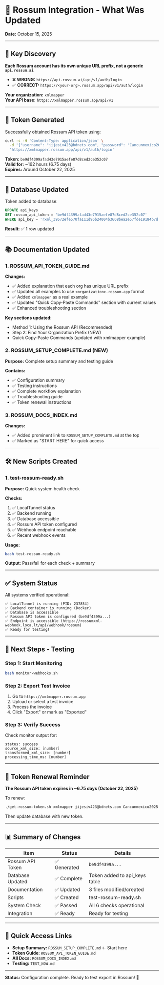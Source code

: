 # 🎯 Rossum Integration - What Was Updated

**Date:** October 15, 2025

---

## 📝 Key Discovery

**Each Rossum account has its own unique URL prefix, not a generic `api.rossum.ai`**

- ❌ **WRONG:** `https://api.rossum.ai/api/v1/auth/login`
- ✅ **CORRECT:** `https://<your-org>.rossum.app/api/v1/auth/login`

**Your organization:** `xmlmapper`  
**Your API base:** `https://xmlmapper.rossum.app/api/v1`

---

## 🔑 Token Generated

Successfully obtained Rossum API token using:

```bash
curl -s -H 'Content-Type: application/json' \
  -d '{"username": "jijesiv423@bdnets.com", "password": "Cancunmexico2025"}' \
  'https://xmlmapper.rossum.app/api/v1/auth/login'
```

**Token:** `be9df4399afad43e7915aefe87d8ced2ce352c07`  
**Valid for:** ~162 hours (6.75 days)  
**Expires:** Around October 22, 2025

---

## 💾 Database Updated

Token added to database:

```sql
UPDATE api_keys 
SET rossum_api_token = 'be9df4399afad43e7915aefe87d8ced2ce352c07'
WHERE api_key = 'rxml_39572efe570fa111d95b24004b3668bea2e57fde19184b7d';
```

**Result:** ✅ 1 row updated

---

## 📚 Documentation Updated

### 1. ROSSUM_API_TOKEN_GUIDE.md
**Changes:**
- ✅ Added explanation that each org has unique URL prefix
- ✅ Updated all examples to use `<organization>.rossum.app` format
- ✅ Added `xmlmapper` as a real example
- ✅ Updated "Quick Copy-Paste Commands" section with current values
- ✅ Enhanced troubleshooting section

**Key sections updated:**
- Method 1: Using the Rossum API (Recommended)
- Step 2: Find Your Organization Prefix (NEW)
- Quick Copy-Paste Commands (updated with xmlmapper example)

### 2. ROSSUM_SETUP_COMPLETE.md (NEW)
**Purpose:** Complete setup summary and testing guide

**Contains:**
- ✅ Configuration summary
- ✅ Testing instructions
- ✅ Complete workflow explanation
- ✅ Troubleshooting guide
- ✅ Token renewal instructions

### 3. ROSSUM_DOCS_INDEX.md
**Changes:**
- ✅ Added prominent link to `ROSSUM_SETUP_COMPLETE.md` at the top
- ✅ Marked as "START HERE" for quick access

---

## 🛠️ New Scripts Created

### 1. test-rossum-ready.sh
**Purpose:** Quick system health check

**Checks:**
1. ✅ LocalTunnel status
2. ✅ Backend running
3. ✅ Database accessible
4. ✅ Rossum API token configured
5. ✅ Webhook endpoint reachable
6. ✅ Recent webhook events

**Usage:**
```bash
bash test-rossum-ready.sh
```

**Output:** Pass/fail for each check + summary

---

## ✅ System Status

All systems verified operational:

```
✅ LocalTunnel is running (PID: 237854)
✅ Backend container is running (Docker)
✅ Database is accessible
✅ Rossum API token is configured (be9df4399a...)
✅ Endpoint is accessible (https://rossumxml-webhook.loca.lt/api/webhook/rossum)
✅ Ready for testing!
```

---

## 🧪 Next Steps - Testing

### Step 1: Start Monitoring
```bash
bash monitor-webhooks.sh
```

### Step 2: Export Test Invoice
1. Go to `https://xmlmapper.rossum.app`
2. Upload or select a test invoice
3. Process the invoice
4. Click "Export" or mark as "Exported"

### Step 3: Verify Success
Check monitor output for:
```
status: success
source_xml_size: [number]
transformed_xml_size: [number]
processing_time_ms: [number]
```

---

## 🔄 Token Renewal Reminder

**The Rossum API token expires in ~6.75 days (October 22, 2025)**

To renew:
```bash
./get-rossum-token.sh xmlmapper jijesiv423@bdnets.com Cancunmexico2025
```

Then update database with new token.

---

## 📊 Summary of Changes

| Item | Status | Details |
|------|--------|---------|
| Rossum API Token | ✅ Generated | `be9df4399a...` |
| Database Updated | ✅ Complete | Token added to api_keys table |
| Documentation | ✅ Updated | 3 files modified/created |
| Scripts | ✅ Created | test-rossum-ready.sh |
| System Check | ✅ Passed | All 6 checks operational |
| Integration | ✅ Ready | Ready for testing |

---

## 📖 Quick Access Links

- **Setup Summary:** `ROSSUM_SETUP_COMPLETE.md` ← Start here
- **Token Guide:** `ROSSUM_API_TOKEN_GUIDE.md`
- **All Docs:** `ROSSUM_DOCS_INDEX.md`
- **Testing:** `TEST_NOW.md`

---

**Status:** Configuration complete. Ready to test export in Rossum! 🚀
